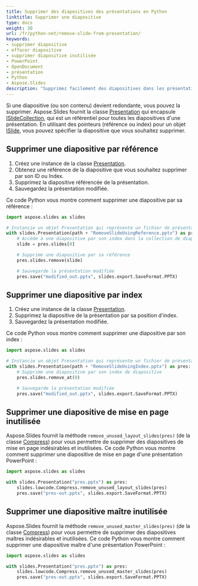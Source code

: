 ```yaml
---
title: Supprimer des diapositives des présentations en Python
linktitle: Supprimer une diapositive
type: docs
weight: 30
url: /fr/python-net/remove-slide-from-presentation/
keywords:
- supprimer diapositive
- effacer diapositive
- supprimer diapositive inutilisée
- PowerPoint
- OpenDocument
- présentation
- Python
- Aspose.Slides
description: "Supprimez facilement des diapositives dans les présentations PowerPoint et OpenDocument avec Aspose.Slides for Python via .NET. Obtenez des exemples de code clairs et améliorez votre flux de travail."
---
```


Si une diapositive (ou son contenu) devient redondante, vous pouvez la supprimer. Aspose.Slides fournit la classe [Presentation](https://reference.aspose.com/slides/python-net/aspose.slides/presentation/) qui encapsule [ISlideCollection](https://reference.aspose.com/slides/python-net/aspose.slides/islidecollection/), qui est un référentiel pour toutes les diapositives d'une présentation. En utilisant des pointeurs (référence ou index) pour un objet [ISlide](https://reference.aspose.com/slides/python-net/aspose.slides/islide/), vous pouvez spécifier la diapositive que vous souhaitez supprimer.

## **Supprimer une diapositive par référence**

1. Créez une instance de la classe [Presentation](https://reference.aspose.com/slides/python-net/aspose.slides/presentation/).
1. Obtenez une référence de la diapositive que vous souhaitez supprimer par son ID ou Index.
1. Supprimez la diapositive référencée de la présentation.
1. Sauvegardez la présentation modifiée.

Ce code Python vous montre comment supprimer une diapositive par sa référence :

```python
import aspose.slides as slides

# Instancie un objet Presentation qui représente un fichier de présentation
with slides.Presentation(path + "RemoveSlideUsingReference.pptx") as pres:
    # Accède à une diapositive par son index dans la collection de diapositives
    slide = pres.slides[0]

    # Supprime une diapositive par sa référence
    pres.slides.remove(slide)

    # Sauvegarde la présentation modifiée
    pres.save("modified_out.pptx", slides.export.SaveFormat.PPTX)
```


## **Supprimer une diapositive par index**

1. Créez une instance de la classe [Presentation](https://reference.aspose.com/slides/python-net/aspose.slides/presentation/).
1. Supprimez la diapositive de la présentation par sa position d'index.
1. Sauvegardez la présentation modifiée.

Ce code Python vous montre comment supprimer une diapositive par son index :

```python
import aspose.slides as slides

# Instancie un objet Presentation qui représente un fichier de présentation
with slides.Presentation(path + "RemoveSlideUsingIndex.pptx") as pres:
    # Supprime une diapositive par son index de diapositive
    pres.slides.remove_at(0)

    # Sauvegarde la présentation modifiée
    pres.save("modified_out.pptx", slides.export.SaveFormat.PPTX)
```

## **Supprimer une diapositive de mise en page inutilisée**

Aspose.Slides fournit la méthode `remove_unused_layout_slides(pres)` (de la classe [Compress](https://reference.aspose.com/slides/python-net/aspose.slides.lowcode/compress/)) pour vous permettre de supprimer des diapositives de mise en page indésirables et inutilisées. Ce code Python vous montre comment supprimer une diapositive de mise en page d'une présentation PowerPoint :

```python
import aspose.slides as slides

with slides.Presentation("pres.pptx") as pres:
    slides.lowcode.Compress.remove_unused_layout_slides(pres)
    pres.save("pres-out.pptx", slides.export.SaveFormat.PPTX)
```

## **Supprimer une diapositive maître inutilisée**

Aspose.Slides fournit la méthode `remove_unused_master_slides(pres)` (de la classe [Compress](https://reference.aspose.com/slides/python-net/aspose.slides.lowcode/compress/)) pour vous permettre de supprimer des diapositives maîtres indésirables et inutilisées. Ce code Python vous montre comment supprimer une diapositive maître d'une présentation PowerPoint :

```python
import aspose.slides as slides

with slides.Presentation("pres.pptx") as pres:
    slides.lowcode.Compress.remove_unused_master_slides(pres)
    pres.save("pres-out.pptx", slides.export.SaveFormat.PPTX)
```
